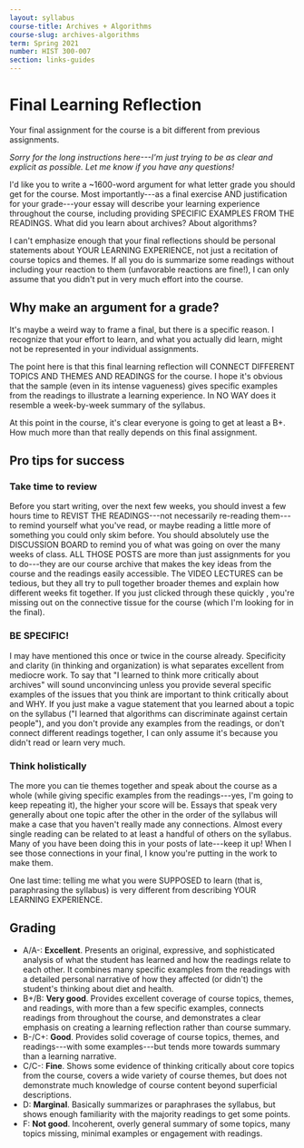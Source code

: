 ```yaml
---
layout: syllabus
course-title: Archives + Algorithms
course-slug: archives-algorithms
term: Spring 2021
number: HIST 300-007
section: links-guides
---
```


# Final Learning Reflection
Your final assignment for the course is a bit different from previous assignments.

_Sorry for the long instructions here---I'm just trying to be as clear and explicit as possible. Let me know if you have any questions!_

I'd like you to write a ~1600-word argument for what letter grade you should get for the course. Most importantly---as a final exercise AND justification for your grade---your essay will describe your learning experience throughout the course, including providing SPECIFIC EXAMPLES FROM THE READINGS. What did you learn about archives? About algorithms?

I can't emphasize enough that your final reflections should be personal statements about YOUR LEARNING EXPERIENCE, not just a recitation of course topics and themes. If all you do is summarize some readings without including your reaction to them (unfavorable reactions are fine!), I can only assume that you didn't put in very much effort into the course.



## Why make an argument for a grade?
It's maybe a weird way to frame a final, but there is a specific reason. I recognize that your effort to learn, and what you actually did learn, might not be represented in your individual assignments.

The point here is that this final learning reflection will CONNECT DIFFERENT TOPICS AND THEMES AND READINGS for the course. I hope it's obvious that the sample (even in its intense vagueness) gives specific examples from the readings to illustrate a learning experience. In NO WAY does it resemble a week-by-week summary of the syllabus.

At this point in the course, it's clear everyone is going to get at least a B+. How much more than that really depends on this final assignment.



## Pro tips for success

### Take time to review
Before you start writing, over the next few weeks, you should invest a few hours time to REVIST THE READINGS---not necessarily re-reading them---to remind yourself what you've read, or maybe reading a little more of something you could only skim before. You should absolutely use the DISCUSSION BOARD to remind you of what was going on over the many weeks of class. ALL THOSE POSTS are more than just assignments for you to do---they are our course archive that makes the key ideas from the course and the readings easily accessible. The VIDEO LECTURES can be tedious, but they all try to pull together broader themes and explain how different weeks fit together. If you just clicked through these quickly , you're missing out on the connective tissue for the course (which I'm looking for in the final).


### BE SPECIFIC!
I may have mentioned this once or twice in the course already. Specificity and clarity (in thinking and organization) is what separates excellent from mediocre work. To say that "I learned to think more critically about archives" will sound unconvincing unless you provide several specific examples of the issues that you think are important to think critically about and WHY. If you just make a vague statement that you learned about a topic on the syllabus ("I learned that algorithms can discriminate against certain people"), and you don't provide any examples from the readings, or don't connect different readings together, I can only assume it's because you didn't read or learn very much.



### Think holistically
The more you can tie themes together and speak about the course as a whole (while giving specific examples from the readings---yes, I'm going to keep repeating it), the higher your score will be. Essays that speak very generally about one topic after the other in the order of the syllabus will make a case that you haven't really made any connections. Almost every single reading can be related to at least a handful of others on the syllabus. Many of you have been doing this in your posts of late---keep it up! When I see those connections in your final, I know you're putting in the work to make them.

One last time: telling me what you were SUPPOSED to learn (that is, paraphrasing the syllabus) is very different from describing YOUR LEARNING EXPERIENCE.



## Grading
- A/A-: **Excellent**. Presents an original, expressive, and sophisticated analysis of what the student has learned and how the readings relate to each other. It combines many specific examples from the readings with a detailed personal narrative of how they affected (or didn't) the student's thinking about diet and health.
- B+/B: **Very good**. Provides excellent coverage of course topics, themes, and readings, with more than a few specific examples, connects readings from throughout the course, and demonstrates a clear emphasis on creating a learning reflection rather than course summary.
- B-/C+: **Good**. Provides solid coverage of course topics, themes, and readings---with some examples---but tends more towards summary than a learning narrative.
- C/C-: **Fine**. Shows some evidence of thinking critically about core topics from the course, covers a wide variety of course themes, but does not demonstrate much knowledge of course content beyond superficial descriptions.
- D: **Marginal**. Basically summarizes or paraphrases the syllabus, but shows enough familiarity with the majority readings to get some points.
- F: **Not good**. Incoherent, overly general summary of some topics, many topics missing, minimal examples or engagement with readings.
